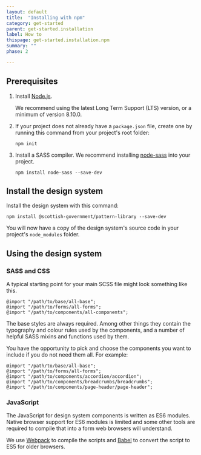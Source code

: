 ```yaml
---
layout: default
title:  "Installing with npm"
category: get-started
parent: get-started.installation
label: How to
thispage: get-started.installation.npm
summary: ""
phase: 2

---
```


## Prerequisites

1. Install [Node.js](https://nodejs.org/en/).

    We recommend using the latest Long Term Support (LTS) version, or a minimum of version 8.10.0.

2. If your project does not already have a `package.json` file, create one by running this command from your project's root folder:

    <pre><code class="lang-bash">npm init</code></pre>

3. Install a SASS compiler. We recommend installing [node-sass](https://github.com/sass/node-sass) into your project.

    <pre><code class="lang-bash">npm install node-sass --save-dev</code></pre>

## Install the design system

Install the design system with this command:

<pre><code class="lang-bash">npm install @scottish-government/pattern-library --save-dev</code></pre>

You will now have a copy of the design system's source code in your project's `node_modules` folder.

## Using the design system

### SASS and CSS

A typical starting point for your main SCSS file might look something like this.

<pre><code class="lang-scss">@import "/path/to/base/all-base";
@import "/path/to/forms/all-forms";
@import "/path/to/components/all-components";
</code></pre>

The base styles are always required. Among other things they contain the typography and colour rules used by the components, and a number of helpful SASS mixins and functions used by them.

You have the opportunity to pick and choose the components you want to include if you do not need them all. For example:

<pre><code class="lang-scss">@import "/path/to/base/all-base";  
@import "/path/to/forms/all-forms";  
@import "/path/to/components/accordion/accordion";  
@import "/path/to/components/breadcrumbs/breadcrumbs";  
@import "/path/to/components/page-header/page-header";
</code></pre>

### JavaScript

The JavaScript for design system components is written as ES6 modules. Native browser support for ES6 modules is limited and some other tools are required to compile that into a form web browsers will understand.

We use [Webpack](https://webpack.js.org/) to compile the scripts and [Babel](https://babeljs.io/) to convert the script to ES5 for older browsers.
